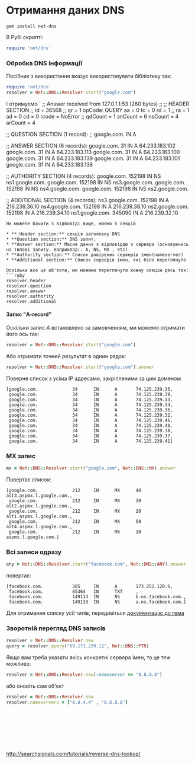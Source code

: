 # Отримання даних DNS

```
gem install net-dns
```

В Рубі скрипті:

```ruby
require 'net/dns'
```

### Обробка DNS інформації 
Посібник з використання вказує використовувати бібліотеку так:
```ruby
require 'net/dns'
resolver = Net::DNS::Resolver.start("google.com")
```
І отримуємо
`
;; Answer received from 127.0.1.1:53 (260 bytes)
;;
;; HEADER SECTION
;; id = 36568
;; qr = 1       opCode: QUERY   aa = 0  tc = 0  rd = 1
;; ra = 1       ad = 0  cd = 0  rcode = NoError
;; qdCount = 1  anCount = 6     nsCount = 4     arCount = 4

;; QUESTION SECTION (1 record):
;; google.com.                  IN      A

;; ANSWER SECTION (6 records):
google.com.             31      IN      A       64.233.183.102
google.com.             31      IN      A       64.233.183.113
google.com.             31      IN      A       64.233.183.100
google.com.             31      IN      A       64.233.183.139
google.com.             31      IN      A       64.233.183.101
google.com.             31      IN      A       64.233.183.138

;; AUTHORITY SECTION (4 records):
google.com.             152198  IN      NS      ns1.google.com.
google.com.             152198  IN      NS      ns3.google.com.
google.com.             152198  IN      NS      ns4.google.com.
google.com.             152198  IN      NS      ns2.google.com.

;; ADDITIONAL SECTION (4 records):
ns3.google.com.         152198  IN      A       216.239.36.10
ns4.google.com.         152198  IN      A       216.239.38.10
ns2.google.com.         152198  IN      A       216.239.34.10
ns1.google.com.         345090  IN      A       216.239.32.10
```
Як можете бачити з відбовіді вище, маємо 5 секцій

* ** Header section:** секція заголовку DNS
* **Question section:** DNS запит,
* **Answer section:** Масив даних з відповіддю з сервера (основуючись на типові запиту. Наприклад:. A, NS, MX , etc)
* **Authority section:** Список довірених серверів імен(nameserver)
* **Additional section:** Список серверів імен, які біло переглянуто

Оскільки все це об'єкти, ми можемо переглянути кожну секцію десь так:
```ruby
resolver.header
resolver.question
resolver.answer
resolver.authority
resolver.additional
```

#### Запис "A-record"

Оскільки запис *A* встановлено за замовченням, ми можемо отримати його ось так:
```ruby
resolver = Net::DNS::Resolver.start("google.com")
```
Або отримати точний результат в однин рядок:

```ruby
resolver = Net::DNS::Resolver.start("google.com").answer
```

Поверне список з усіма IP адресами, закріпленими за цим доменом

```
[google.com.             34      IN      A       74.125.239.35,
 google.com.             34      IN      A       74.125.239.39,
 google.com.             34      IN      A       74.125.239.33,
 google.com.             34      IN      A       74.125.239.34,
 google.com.             34      IN      A       74.125.239.36,
 google.com.             34      IN      A       74.125.239.32,
 google.com.             34      IN      A       74.125.239.46,
 google.com.             34      IN      A       74.125.239.40,
 google.com.             34      IN      A       74.125.239.38,
 google.com.             34      IN      A       74.125.239.37,
 google.com.             34      IN      A       74.125.239.41]
```

### MX запис

```ruby
mx = Net::DNS::Resolver.start("google.com", Net::DNS::MX).answer
```
Повертає список:
```
[google.com.             212     IN      MX      40 alt3.aspmx.l.google.com.,
 google.com.             212     IN      MX      30 alt2.aspmx.l.google.com.,
 google.com.             212     IN      MX      20 alt1.aspmx.l.google.com.,
 google.com.             212     IN      MX      50 alt4.aspmx.l.google.com.,
 google.com.             212     IN      MX      10 aspmx.l.google.com.]
```

### Всі записи одразу

```ruby
any = Net::DNS::Resolver.start("facebook.com", Net::DNS::ANY).answer
```
повертає:
```
[facebook.com.           385     IN      A       173.252.120.6,
 facebook.com.           85364   IN      TXT     ,
 facebook.com.           149133  IN      NS      b.ns.facebook.com.,
 facebook.com.           149133  IN      NS      a.ns.facebook.com.]
```

Для отримання списку усії типів, передивіться [документацію до гема](http://www.rubydoc.info/gems/net-dns/Net/DNS/RR/Types)


### Зворотній перегляд DNS записів

```ruby
resolver = Net::DNS::Resolver.new
query = resolver.query("69.171.239.12", Net::DNS::PTR)
```
Якщо вам треба указати якісь конкретні сервера імен, то це теж можливо:
```ruby
resolver = Net::DNS::Resolver.new(:nameserver => "8.8.8.8")
```
або оновіть сам об'єкт
```ruby
resolver = Net::DNS::Resolver.new
resolver.nameservers = ["8.8.4.4" , "8.8.8.8"]
```


<br><br><br>
---
http://searchsignals.com/tutorials/reverse-dns-lookup/



